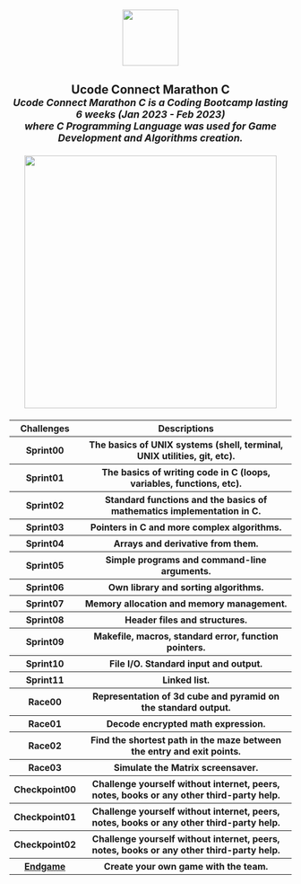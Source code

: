 <head>
    <h1>
        <p align="center">
            <a href="https://ucode.world/en/" target="_blank">
                <img src="https://ucode.world/wp-content/themes/ucode/images/logo.svg" height="100px">
            </a>
        </p>
    </h1>
    <h2>
        <p align="center">
            <strong>Ucode Connect Marathon C</strong><br>
            <small><i>Ucode Connect Marathon C is a Coding Bootcamp lasting 6 weeks (Jan 2023 - Feb 2023)<br>where C Programming Language was used for Game Development and Algorithms creation.</i></small>
        </p>
        <p align="center">
            <a href="https://www.linkedin.com/in/inessarepeshko/" target="_blank">
                <img src="https://user-images.githubusercontent.com/80609514/225084668-45ca7d52-59eb-4189-86d1-9808f73e4f38.png" height="450px">
            </a>
        </p>
    </h2>
</head>

<body>
    <table width="100%" border="0" cellpadding="1" align="center">  
        <tr>
            <th>Challenges</th>
            <th>Descriptions</th>
        </tr>
        <tr>
            <th>Sprint00</th>
            <th>The basics of UNIX systems (shell, terminal, UNIX utilities, git, etc).</th>
        </tr>
        <tr>
            <th>Sprint01</th>
            <th>The basics of writing code in C (loops, variables, functions, etc).</th>
        </tr>
        <tr>
            <th>Sprint02</th>
            <th>Standard functions and the basics of mathematics implementation in C.</th>
        </tr>
        <tr>
            <th>Sprint03</th>
            <th>Pointers in C and more complex algorithms.</th>
        </tr>
        <tr>
            <th>Sprint04</th>
            <th>Arrays and derivative from them.</th>
        </tr>
        <tr>
            <th>Sprint05</th>
            <th>Simple programs and command-line arguments.</th>
        </tr>
        <tr>
            <th>Sprint06</th>
            <th>Own library and sorting algorithms.</th>
        </tr>
        <tr>
            <th>Sprint07</th>
            <th>Memory allocation and memory management.</th>
        </tr>
        <tr>
            <th>Sprint08</th>
            <th>Header files and structures.</th>
        </tr>
        <tr>
            <th>Sprint09</th>
            <th>Makefile, macros, standard error, function pointers.</th>
        </tr>
        <tr>
            <th>Sprint10</th>
            <th>File I/O. Standard input and output.</th>
        </tr>
        <tr>
            <th>Sprint11</th>
            <th>Linked list.</th>
        </tr>
        <tr>
            <th>Race00</th>
            <th>Representation of 3d cube and pyramid on the standard output.</th>
        </tr>
        <tr>
            <th>Race01</th>
            <th>Decode encrypted math expression.</th>
        </tr>
        <tr>
            <th>Race02</th>
            <th>Find the shortest path in the maze between the entry and exit points.</th>
        </tr>
        <tr>
            <th>Race03</th>
            <th>Simulate the Matrix screensaver.</th>
        </tr>
        <tr>
            <th>Checkpoint00</th>
            <th>Challenge yourself without internet, peers, notes, books or any other third-party help.</th>
        </tr>
        <tr>
            <th>Checkpoint01</th>
            <th>Challenge yourself without internet, peers, notes, books or any other third-party help.</th>
        </tr>
        <tr>
            <th>Checkpoint02</th>
            <th>Challenge yourself without internet, peers, notes, books or any other third-party help.</th>
        </tr>
        <tr>
            <th><a href="https://github.com/InessaRepeshko/ucode-connect-Marathon-C-endgame" target="_blank">Endgame</a></th>
            <th>Create your own game with the team.</th>
        </tr>
    </table>
</body>
